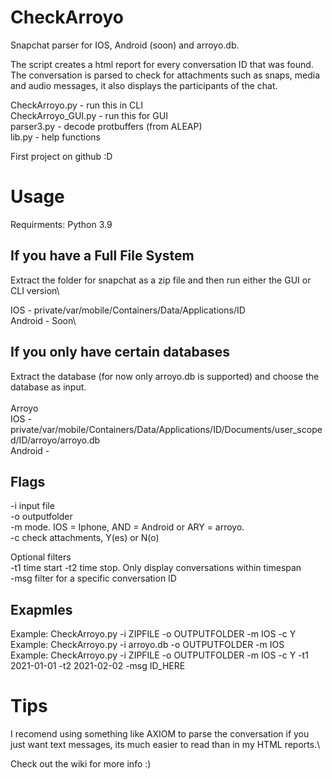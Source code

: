 # CheckArroyo
Snapchat parser for IOS, Android (soon) and arroyo.db.

The script creates a html report for every conversation ID that was found. The conversation is parsed to check for attachments such as snaps, media and audio messages, it also displays the participants of the chat.

CheckArroyo.py - run this in CLI\
CheckArroyo_GUI.py - run this for GUI\
parser3.py - decode protbuffers (from ALEAP)\
lib.py - help functions

First project on github :D

# Usage

Requirments: Python 3.9

## If you have a Full File System

Extract the folder for snapchat as a zip file and then run either the GUI or CLI version\

IOS - private/var/mobile/Containers/Data/Applications/ID\
Android - Soon\

## If you only have certain databases

Extract the database (for now only arroyo.db is supported) and choose the database as input.\
\
Arroyo\
  IOS - private/var/mobile/Containers/Data/Applications/ID/Documents/user_scoped/ID/arroyo/arroyo.db\
  Android - 
  
## Flags
-i input file\
-o outputfolder\
-m mode. IOS = Iphone, AND = Android or ARY = arroyo.\
-c check attachments, Y(es) or N(o)

Optional filters\
-t1 time start -t2 time stop. Only display conversations within timespan\
-msg filter for a specific conversation ID

## Exapmles
Example: CheckArroyo.py -i ZIPFILE -o OUTPUTFOLDER -m IOS -c Y\
Example: CheckArroyo.py -i arroyo.db -o OUTPUTFOLDER -m IOS\
Example: CheckArroyo.py -i ZIPFILE -o OUTPUTFOLDER -m IOS -c Y -t1 2021-01-01 -t2 2021-02-02 -msg ID_HERE

# Tips

I recomend using something like AXIOM to parse the conversation if you just want text messages, its much easier to read than in my HTML reports.\

Check out the wiki for more info :)
